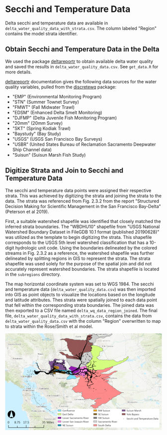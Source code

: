 # Secchi and Temperature Data

Delta secchi and temperature data are available in `delta_water_quality_data_with_strata.csv`. The column labeled "Region" contains the model strata identifier.

## Obtain Secchi and Temperature Data in the Delta

We used the package [deltareportr](https://github.com/sbashevkin/deltareportr) to obtain available delta water quality and saved the results in  `delta_water_quality_data.csv`. See `get_data.R` for more details.

[deltareportr](https://github.com/sbashevkin/deltareportr) documentation gives the following data sources for the water quality variables, pulled from the [discretewq](https://github.com/sbashevkin/discretewq/) package:
* "EMP" (Environmental Monitoring Program)
* "STN" (Summer Townet Survey)
* "FMWT" (Fall Midwater Trawl)
* "EDSM" (Enhanced Delta Smelt Monitoring)
* "DJFMP" (Delta Juvenile Fish Monitoring Program)
* "20mm" (20mm Survey)
* "SKT" (Spring Kodiak Trawl)
* "Baystudy" (Bay Study)
* "USGS" (USGS San Francisco Bay Surveys)
* "USBR" (United States Bureau of Reclamation Sacramento Deepwater Ship Channel data)
* "Suisun" (Suisun Marsh Fish Study)

## Digitize Strata and Join to Secchi and Temperature Data
The secchi and temperature data points were assigned their respective strata. This was achieved by digitizing the strata and joining the strata to the data. The strata was referenced from Fig. 2.3.2 from the report "Structured Decision Making for Scientific Management in the San Francisco Bay-Delta" (Peterson et al 2019).

First, a suitable watershed shapefile was identified that closely matched the inferred strata boundaries. The "WBDHU10" shapefile from "USGS National Watershed Boundary Dataset in FileGDB 10.1 format (published 20190628)" was utilized as the template to begin digitizing the strata. This shapefile corresponds to the USGS 5th level watershed classification that has a 10-digit hydrologic unit code. Using the boundaries delineated by the colored streams in Fig. 2.3.2 as a reference, the watershed shapefile was further delineated by splitting regions in GIS to represent the strata. The strata shapefile was used solely for the purpose of the spatial join and did not accurately represent watershed boundaries. The strata shapefile is located in the `subregions` directory.

The map horizontal coordinate system was set to WGS 1984. The secchi and temperature data (`delta_water_quality_data.csv`) was then imported into GIS as point objects to visualize the locations based on the longitude and latitude attributes. Thes strata were spatially joined to each data point that fell within the corresponding strata boundaries. The joined data was then exported to a CSV file named `delta_wq_data_region_joined`. The final file, `delta_water_quality_data_with_strata.csv`, contains the data from `delta_water_quality_data.csv` with the column "Region" overwritten to map to strata within the Rose/Smith et al model.

![](media/digitized_strata_regions.png)
